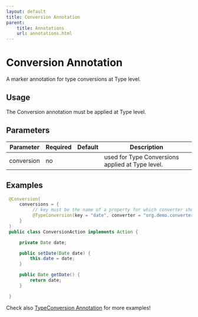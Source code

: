 ```yaml
---
layout: default
title: Conversion Annotation
parent:
    title: Annotations
    url: annotations.html
---
```


# Conversion Annotation

A marker annotation for type conversions at Type level.

## Usage

The Conversion annotation must be applied at Type level.

## Parameters

<p> <table summary="">
 <thead>
 <tr>
 <th>Parameter</th>
 <th>Required</th>
 <th>Default</th>
 <th>Description</th>
 </tr>
 </thead>
 <tbody>
 <tr>
 <td>conversion</td>
 <td>no</td>
 <td>&nbsp;</td>
 <td>used for Type Conversions applied at Type level.</td>
 </tr>
 </tbody>
 </table>
</p>

## Examples

```java
 @Conversion(
     conversions = {
          // key must be the name of a property for which converter should be used
          @TypeConversion(key = "date", converter = "org.demo.converter.DateConverter")
     }
 )
 public class ConversionAction implements Action {

     private Date date;

     public setDate(Date date) {
         this.date = date;
     }

     public Date getDate() {
         return date;
     }

 }
```

Check also [TypeConversion Annotation](type-conversion-annotation.html) for more examples!
